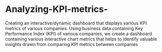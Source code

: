 # Analyzing-KPI-metrics-
Creating an interactive/dynamic dashboard that displays various KPI metrics of various companies.
Using business data containing Key Performance Index (KPI) of various companies, we create a dashboard containing various interactive chart metrics that helps to identify valuable insights drawn from comparing KPI metrics between companies 
